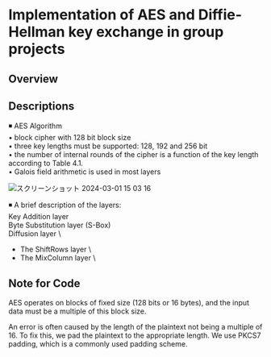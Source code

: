 # Implementation of AES and Diffie-Hellman key exchange in group projects

## Overview

## Descriptions
◾️ AES Algorithm\
•	 block cipher with 128 bit block size 
\
•	 three key lengths must be supported: 128, 192 and 256 bit 
\
•	 the number of internal rounds of the cipher is a function of the key length according to Table 4.1. 
\
•	 Galois field arithmetic is used in most layers

![スクリーンショット 2024-03-01 15 03 16](https://github.com/group-project-for-cryptography/CSCI663_group_d_2/assets/58361623/751b03b1-5e45-47e7-a65b-87f34e227262)

◾️ A brief description of the layers: \
Key Addition layer \
Byte Substitution layer (S-Box) \
Diffusion layer \
-	The ShiftRows layer \ 
-	The MixColumn layer \


## Note for Code
AES operates on blocks of fixed size (128 bits or 16 bytes), and the input data must be a multiple of this block size.

An error is often caused by the length of the plaintext not being a multiple of 16. To fix this, we pad the plaintext to the appropriate length. We use PKCS7 padding, which is a commonly used padding scheme. 
